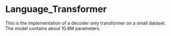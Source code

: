 # Language_Transformer
This is the implementation of a decoder only transformer on a small dataset. The model contains about 10.8M parameters. 

